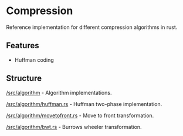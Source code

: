 # Compression

Reference implementation for different compression algorithms in rust.

## Features

- Huffman coding

## Structure

[/src/algorithm](./src/algorithm) - Algorithm implementations.

[/src/algorithm/huffman.rs](./src/algorithm/huffman.rs) - Huffman two-phase implementation.

[/src/algorithm/movetofront.rs](./src/algorithm/movetofront.rs) - Move to front transformation.

[/src/algorithm/bwt.rs](./src/algorithm/bwt.rs) - Burrows wheeler transformation.